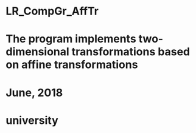 # LR_CompGr_AffTr

# The program implements two-dimensional transformations based on affine transformations

# June, 2018

# university
